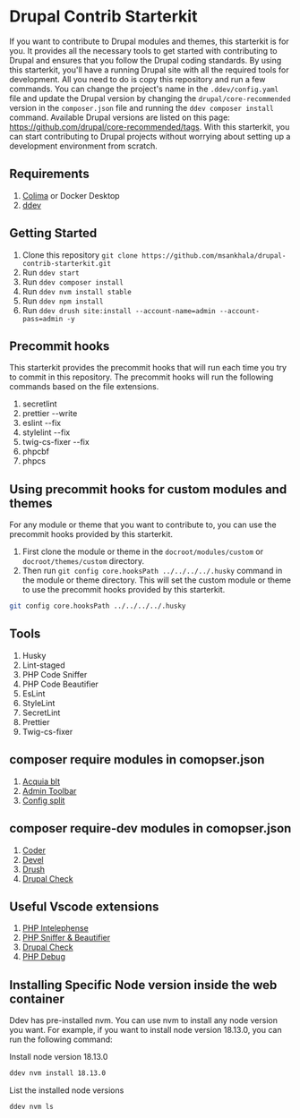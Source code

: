 # Drupal Contrib Starterkit

If you want to contribute to Drupal modules and themes, this starterkit is for you. It provides all the necessary tools to get started with contributing to Drupal and ensures that you follow the Drupal coding standards. By using this starterkit, you'll have a running Drupal site with all the required tools for development. All you need to do is copy this repository and run a few commands. You can change the project's name in the `.ddev/config.yaml` file and update the Drupal version by changing the `drupal/core-recommended` version in the `composer.json` file and running the `ddev composer install` command. Available Drupal versions are listed on this page: https://github.com/drupal/core-recommended/tags. With this starterkit, you can start contributing to Drupal projects without worrying about setting up a development environment from scratch.

## Requirements

1. [Colima](https://smallsharpsoftwaretools.com/tutorials/use-colima-to-run-docker-containers-on-macos/) or Docker Desktop
1. [ddev](https://ddev.readthedocs.io/en/stable/)

## Getting Started

1. Clone this repository `git clone https://github.com/msankhala/drupal-contrib-starterkit.git`
1. Run `ddev start`
1. Run `ddev composer install`
1. Run `ddev nvm install stable`
1. Run `ddev npm install`
1. Run `ddev drush site:install --account-name=admin --account-pass=admin -y`

## Precommit hooks

This starterkit provides the precommit hooks that will run each time you try to commit in this repository. The precommit hooks will run the following commands based on the file extensions.

1. secretlint
1. prettier --write
1. eslint --fix
1. stylelint --fix
1. twig-cs-fixer --fix
1. phpcbf
1. phpcs

## Using precommit hooks for custom modules and themes

For any module or theme that you want to contribute to, you can use the precommit hooks provided by this starterkit.

1. First clone the module or theme in the `docroot/modules/custom` or `docroot/themes/custom` directory.
1. Then run `git config core.hooksPath ../../../../.husky` command in the module or theme directory. This will set the custom module or theme to use the precommit hooks provided by this starterkit.

```bash
git config core.hooksPath ../../../../.husky
```

## Tools

1. Husky
1. Lint-staged
1. PHP Code Sniffer
1. PHP Code Beautifier
1. EsLint
1. StyleLint
1. SecretLint
1. Prettier
1. Twig-cs-fixer

## composer require modules in comopser.json

1. [Acquia blt](https://github.com/acquia/blt)
1. [Admin Toolbar](https://www.drupal.org/project/admin_toolbar)
1. [Config split](https://www.drupal.org/project/config_split)

## composer require-dev modules in comopser.json

1. [Coder](https://www.drupal.org/project/coder)
1. [Devel](https://www.drupal.org/project/devel)
1. [Drush](https://github.com/drush-ops/drush)
1. [Drupal Check](https://github.com/mglaman/drupal-check)

## Useful Vscode extensions

1. [PHP Intelephense](https://marketplace.visualstudio.com/items?itemName=bmewburn.vscode-intelephense-client)
1. [PHP Sniffer & Beautifier](https://marketplace.visualstudio.com/items?itemName=ValeryanM.vscode-phpsab)
1. [Drupal Check](https://marketplace.visualstudio.com/items?itemName=bbeversdorf.drupal-check)
1. [PHP Debug](https://marketplace.visualstudio.com/items?itemName=felixfbecker.php-debug)

## Installing Specific Node version inside the web container

Ddev has pre-installed nvm. You can use nvm to install any node version you want. For example, if you want to install node version 18.13.0, you can run the following command:

Install node version 18.13.0

```bash
ddev nvm install 18.13.0
```

List the installed node versions

```bash
ddev nvm ls
```
